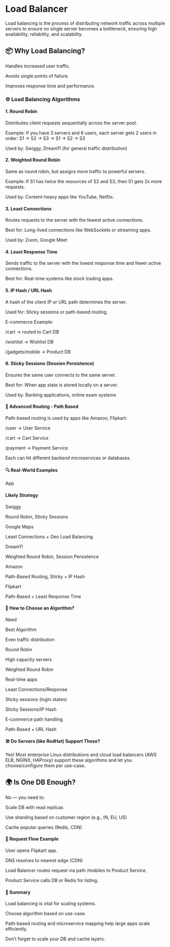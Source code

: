 # Load Balancer

Load balancing is the process of distributing network traffic across multiple servers to ensure no single server becomes a bottleneck, ensuring high availability, reliability, and scalability.

## 📦 Why Load Balancing?

Handles increased user traffic.

Avoids single points of failure.

Improves response time and performance.

### ⚙️ Load Balancing Algorithms

#### 1. Round Robin

Distributes client requests sequentially across the server pool.

Example:
If you have 3 servers and 6 users, each server gets 2 users in order: S1 → S2 → S3 → S1 → S2 → S3

Used by: Swiggy, Dream11 (for general traffic distribution)

#### 2. Weighted Round Robin

Same as round robin, but assigns more traffic to powerful servers.

Example:
If S1 has twice the resources of S2 and S3, then S1 gets 2x more requests.

Used by: Content-heavy apps like YouTube, Netflix.

#### 3. Least Connections

Routes requests to the server with the fewest active connections.

Best for: Long-lived connections like WebSockets or streaming apps.

Used by: Zoom, Google Meet

#### 4. Least Response Time

Sends traffic to the server with the lowest response time and fewer active connections.

Best for: Real-time systems like stock trading apps.

#### 5. IP Hash / URL Hash

A hash of the client IP or URL path determines the server.

Used for: Sticky sessions or path-based routing.

E-commerce Example:

/cart → routed to Cart DB

/wishlist → Wishlist DB

/gadgets/mobile → Product DB

#### 6. Sticky Sessions (Session Persistence)

Ensures the same user connects to the same server.

Best for: When app state is stored locally on a server.

Used by: Banking applications, online exam systems

#### 🧠 Advanced Routing - Path Based

Path-based routing is used by apps like Amazon, Flipkart:

/user → User Service

/cart → Cart Service

/payment → Payment Service

Each can hit different backend microservices or databases.

#### 🔍 Real-World Examples

App

#### Likely Strategy

Swiggy

Round Robin, Sticky Sessions

Google Maps

Least Connections + Geo Load Balancing

Dream11

Weighted Round Robin, Session Persistence

Amazon

Path-Based Routing, Sticky + IP Hash

Flipkart

Path-Based + Least Response Time

#### 🚀 How to Choose an Algorithm?

Need

Best Algorithm

Even traffic distribution

Round Robin

High capacity servers

Weighted Round Robin

Real-time apps

Least Connections/Response

Sticky sessions (login states)

Sticky Sessions/IP Hash

E-commerce path handling

Path-Based + URL Hash

#### 🛠️ Do Servers (like RedHat) Support These?

Yes! Most enterprise Linux distributions and cloud load balancers (AWS ELB, NGINX, HAProxy) support these algorithms and let you choose/configure them per use-case.

## 🌍 Is One DB Enough?

No — you need to:

Scale DB with read replicas

Use sharding based on customer region (e.g., IN, EU, US)

Cache popular queries (Redis, CDN)

#### 🔁 Request Flow Example

User opens Flipkart app.

DNS resolves to nearest edge (CDN)

Load Balancer routes request via path /mobiles to Product Service.

Product Service calls DB or Redis for listing.

#### 🧭 Summary

Load balancing is vital for scaling systems.

Choose algorithm based on use-case.

Path-based routing and microservice mapping help large apps scale efficiently.

Don’t forget to scale your DB and cache layers.

